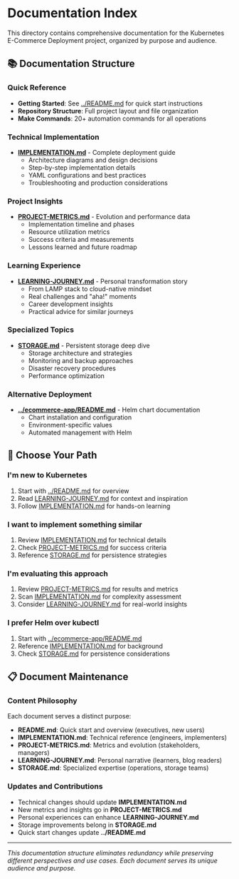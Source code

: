 # Documentation Index

This directory contains comprehensive documentation for the Kubernetes E-Commerce Deployment project, organized by purpose and audience.

## 📚 Documentation Structure

### Quick Reference
- **Getting Started**: See [../README.md](../README.md) for quick start instructions
- **Repository Structure**: Full project layout and file organization
- **Make Commands**: 20+ automation commands for all operations

### Technical Implementation
- **[IMPLEMENTATION.md](IMPLEMENTATION.md)** - Complete deployment guide
  - Architecture diagrams and design decisions
  - Step-by-step implementation details
  - YAML configurations and best practices
  - Troubleshooting and production considerations

### Project Insights
- **[PROJECT-METRICS.md](PROJECT-METRICS.md)** - Evolution and performance data
  - Implementation timeline and phases
  - Resource utilization metrics
  - Success criteria and measurements
  - Lessons learned and future roadmap

### Learning Experience
- **[LEARNING-JOURNEY.md](LEARNING-JOURNEY.md)** - Personal transformation story
  - From LAMP stack to cloud-native mindset
  - Real challenges and "aha!" moments
  - Career development insights
  - Practical advice for similar journeys

### Specialized Topics
- **[STORAGE.md](STORAGE.md)** - Persistent storage deep dive
  - Storage architecture and strategies
  - Monitoring and backup approaches
  - Disaster recovery procedures
  - Performance optimization

### Alternative Deployment
- **[../ecommerce-app/README.md](../ecommerce-app/README.md)** - Helm chart documentation
  - Chart installation and configuration
  - Environment-specific values
  - Automated management with Helm

## 🎯 Choose Your Path

### **I'm new to Kubernetes**
1. Start with [../README.md](../README.md) for overview
2. Read [LEARNING-JOURNEY.md](LEARNING-JOURNEY.md) for context and inspiration
3. Follow [IMPLEMENTATION.md](IMPLEMENTATION.md) for hands-on learning

### **I want to implement something similar**
1. Review [IMPLEMENTATION.md](IMPLEMENTATION.md) for technical details
2. Check [PROJECT-METRICS.md](PROJECT-METRICS.md) for success criteria
3. Reference [STORAGE.md](STORAGE.md) for persistence strategies

### **I'm evaluating this approach**
1. Review [PROJECT-METRICS.md](PROJECT-METRICS.md) for results and metrics
2. Scan [IMPLEMENTATION.md](IMPLEMENTATION.md) for complexity assessment
3. Consider [LEARNING-JOURNEY.md](LEARNING-JOURNEY.md) for real-world insights

### **I prefer Helm over kubectl**
1. Start with [../ecommerce-app/README.md](../ecommerce-app/README.md)
2. Reference [IMPLEMENTATION.md](IMPLEMENTATION.md) for background
3. Check [STORAGE.md](STORAGE.md) for persistence considerations

## 📋 Document Maintenance

### Content Philosophy
Each document serves a distinct purpose:
- **README.md**: Quick start and overview (executives, new users)
- **IMPLEMENTATION.md**: Technical reference (engineers, implementers)
- **PROJECT-METRICS.md**: Metrics and evolution (stakeholders, managers)
- **LEARNING-JOURNEY.md**: Personal narrative (learners, blog readers)
- **STORAGE.md**: Specialized expertise (operations, storage teams)

### Updates and Contributions
- Technical changes should update **IMPLEMENTATION.md**
- New metrics and insights go in **PROJECT-METRICS.md**
- Personal experiences can enhance **LEARNING-JOURNEY.md**
- Storage improvements belong in **STORAGE.md**
- Quick start changes update **../README.md**

---

*This documentation structure eliminates redundancy while preserving different perspectives and use cases. Each document serves its unique audience and purpose.*
